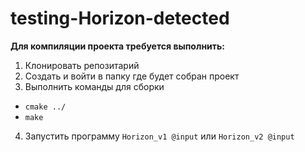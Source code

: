 # testing-Horizon-detected

<b>Для компиляции проекта требуется выполнить:</b>
1. Клонировать репозитарий
2. Создать и войти в папку где будет собран проект
3. Выполнить команды для сборки
- <code>cmake ../</code>
- <code>make </code>
4. Запустить программу <code>Horizon_v1 @input</code> или <code>Horizon_v2 @input</code>
